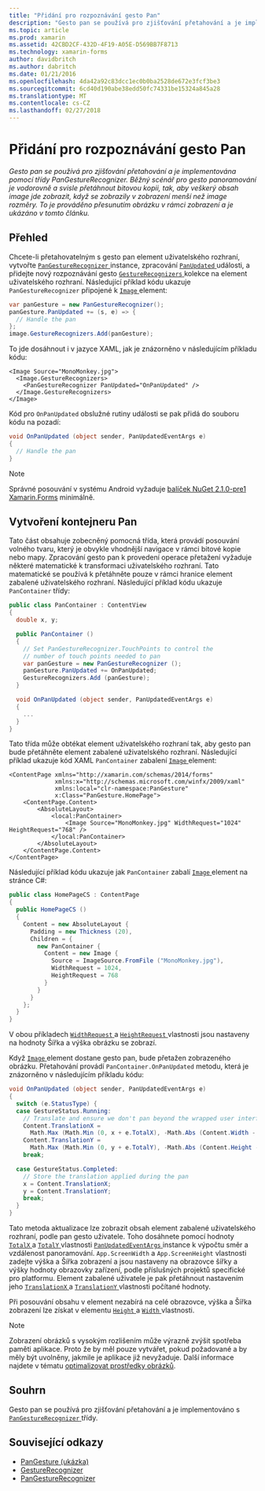 ```yaml
---
title: "Přidání pro rozpoznávání gesto Pan"
description: "Gesto pan se používá pro zjišťování přetahování a je implementována pomocí třídy PanGestureRecognizer. Běžný scénář pro gesto panoramování je vodorovně a svisle přetáhnout bitovou kopii, tak, aby veškerý obsah image jde zobrazit, když se zobrazily v zobrazení menší než image rozměry. To je prováděno přesunutím obrázku v rámci zobrazení a je ukázáno v tomto článku."
ms.topic: article
ms.prod: xamarin
ms.assetid: 42CBD2CF-432D-4F19-A05E-D569BB7F8713
ms.technology: xamarin-forms
author: davidbritch
ms.author: dabritch
ms.date: 01/21/2016
ms.openlocfilehash: 4da42a92c83dcc1ec0b0ba2528de672e3fcf3be3
ms.sourcegitcommit: 6cd40d190abe38edd50fc74331be15324a845a28
ms.translationtype: MT
ms.contentlocale: cs-CZ
ms.lasthandoff: 02/27/2018
---
```

# <a name="adding-a-pan-gesture-recognizer"></a>Přidání pro rozpoznávání gesto Pan

_Gesto pan se používá pro zjišťování přetahování a je implementována pomocí třídy PanGestureRecognizer. Běžný scénář pro gesto panoramování je vodorovně a svisle přetáhnout bitovou kopii, tak, aby veškerý obsah image jde zobrazit, když se zobrazily v zobrazení menší než image rozměry. To je prováděno přesunutím obrázku v rámci zobrazení a je ukázáno v tomto článku._

## <a name="overview"></a>Přehled

Chcete-li přetahovatelným s gesto pan element uživatelského rozhraní, vytvořte [ `PanGestureRecognizer` ](https://developer.xamarin.com/api/type/Xamarin.Forms.PanGestureRecognizer/) instance, zpracování [ `PanUpdated` ](https://developer.xamarin.com/api/event/Xamarin.Forms.PanGestureRecognizer.PanUpdated/) události, a přidejte nový rozpoznávání gesto [ `GestureRecognizers` ](https://developer.xamarin.com/api/property/Xamarin.Forms.View.GestureRecognizers/) kolekce na element uživatelského rozhraní. Následující příklad kódu ukazuje `PanGestureRecognizer` připojené k [ `Image` ](https://developer.xamarin.com/api/type/Xamarin.Forms.Image/) element:

```csharp
var panGesture = new PanGestureRecognizer();
panGesture.PanUpdated += (s, e) => {
  // Handle the pan
};
image.GestureRecognizers.Add(panGesture);
```

To jde dosáhnout i v jazyce XAML, jak je znázorněno v následujícím příkladu kódu:

```xaml
<Image Source="MonoMonkey.jpg">
  <Image.GestureRecognizers>
    <PanGestureRecognizer PanUpdated="OnPanUpdated" />
  </Image.GestureRecognizers>
</Image>
```

Kód pro `OnPanUpdated` obslužné rutiny události se pak přidá do souboru kódu na pozadí:

```csharp
void OnPanUpdated (object sender, PanUpdatedEventArgs e)
{
  // Handle the pan
}
```

> [!NOTE]
> Správné posouvání v systému Android vyžaduje [balíček NuGet 2.1.0-pre1 Xamarin.Forms](https://www.nuget.org/packages/Xamarin.Forms/2.1.0.6501-pre1) minimálně.

## <a name="creating-a-pan-container"></a>Vytvoření kontejneru Pan

Tato část obsahuje zobecněný pomocná třída, která provádí posouvání volného tvaru, který je obvykle vhodnější navigace v rámci bitové kopie nebo mapy. Zpracování gesto pan k provedení operace přetažení vyžaduje některé matematické k transformaci uživatelského rozhraní. Tato matematické se používá k přetáhněte pouze v rámci hranice element zabalené uživatelského rozhraní. Následující příklad kódu ukazuje `PanContainer` třídy:

```csharp
public class PanContainer : ContentView
{
  double x, y;

  public PanContainer ()
  {
    // Set PanGestureRecognizer.TouchPoints to control the
    // number of touch points needed to pan
    var panGesture = new PanGestureRecognizer ();
    panGesture.PanUpdated += OnPanUpdated;
    GestureRecognizers.Add (panGesture);
  }

  void OnPanUpdated (object sender, PanUpdatedEventArgs e)
  {
    ...
  }
}
```

Tato třída může obtékat element uživatelského rozhraní tak, aby gesto pan bude přetáhněte element zabalené uživatelského rozhraní. Následující příklad ukazuje kód XAML `PanContainer` zabalení [ `Image` ](https://developer.xamarin.com/api/type/Xamarin.Forms.Image/) element:

```xaml
<ContentPage xmlns="http://xamarin.com/schemas/2014/forms"
             xmlns:x="http://schemas.microsoft.com/winfx/2009/xaml"
             xmlns:local="clr-namespace:PanGesture"
             x:Class="PanGesture.HomePage">
    <ContentPage.Content>
        <AbsoluteLayout>
            <local:PanContainer>
                <Image Source="MonoMonkey.jpg" WidthRequest="1024" HeightRequest="768" />
            </local:PanContainer>
        </AbsoluteLayout>
    </ContentPage.Content>
</ContentPage>
```

Následující příklad kódu ukazuje jak `PanContainer` zabalí [ `Image` ](https://developer.xamarin.com/api/type/Xamarin.Forms.Image/) element na stránce C#:

```csharp
public class HomePageCS : ContentPage
{
  public HomePageCS ()
  {
    Content = new AbsoluteLayout {
      Padding = new Thickness (20),
      Children = {
        new PanContainer {
          Content = new Image {
            Source = ImageSource.FromFile ("MonoMonkey.jpg"),
            WidthRequest = 1024,
            HeightRequest = 768
          }
        }
      }
    };
  }
}
```

V obou příkladech [ `WidthRequest` ](https://developer.xamarin.com/api/property/Xamarin.Forms.VisualElement.WidthRequest/) a [ `HeightRequest` ](https://developer.xamarin.com/api/property/Xamarin.Forms.VisualElement.HeightRequest/) vlastnosti jsou nastaveny na hodnoty Šířka a výška obrázku se zobrazí.

Když [ `Image` ](https://developer.xamarin.com/api/type/Xamarin.Forms.Image/) element dostane gesto pan, bude přetažen zobrazeného obrázku. Přetahování provádí `PanContainer.OnPanUpdated` metodu, která je znázorněno v následujícím příkladu kódu:

```csharp
void OnPanUpdated (object sender, PanUpdatedEventArgs e)
{
  switch (e.StatusType) {
  case GestureStatus.Running:
    // Translate and ensure we don't pan beyond the wrapped user interface element bounds.
    Content.TranslationX =
      Math.Max (Math.Min (0, x + e.TotalX), -Math.Abs (Content.Width - App.ScreenWidth));
    Content.TranslationY =
      Math.Max (Math.Min (0, y + e.TotalY), -Math.Abs (Content.Height - App.ScreenHeight));
    break;

  case GestureStatus.Completed:
    // Store the translation applied during the pan
    x = Content.TranslationX;
    y = Content.TranslationY;
    break;
  }
}
```

Tato metoda aktualizace lze zobrazit obsah element zabalené uživatelského rozhraní, podle pan gesto uživatele. Toho dosáhnete pomocí hodnoty [ `TotalX` ](https://developer.xamarin.com/api/property/Xamarin.Forms.PanUpdatedEventArgs.TotalX/) a [ `TotalY` ](https://developer.xamarin.com/api/property/Xamarin.Forms.PanUpdatedEventArgs.TotalY/) vlastnosti [ `PanUpdatedEventArgs` ](https://developer.xamarin.com/api/type/Xamarin.Forms.PanUpdatedEventArgs/) instance k výpočtu směr a vzdálenost panoramování. `App.ScreenWidth` a `App.ScreenHeight` vlastnosti zadejte výška a Šířka zobrazení a jsou nastaveny na obrazovce šířky a výšky hodnoty obrazovky zařízení, podle příslušných projektů specifické pro platformu. Element zabalené uživatele je pak přetáhnout nastavením jeho [ `TranslationX` ](https://developer.xamarin.com/api/property/Xamarin.Forms.VisualElement.TranslationX/) a [ `TranslationY` ](https://developer.xamarin.com/api/property/Xamarin.Forms.VisualElement.TranslationY/) vlastnosti počítané hodnoty.

Při posouvání obsahu v element nezabírá na celé obrazovce, výška a Šířka zobrazení lze získat v elementu [ `Height` ](https://developer.xamarin.com/api/property/Xamarin.Forms.VisualElement.Height/) a [ `Width` ](https://developer.xamarin.com/api/property/Xamarin.Forms.VisualElement.Width/) vlastnosti.

> [!NOTE]
> Zobrazení obrázků s vysokým rozlišením může výrazně zvýšit spotřeba paměti aplikace. Proto že by měl pouze vytvářet, pokud požadované a by měly být uvolněny, jakmile je aplikace již nevyžaduje. Další informace najdete v tématu [optimalizovat prostředky obrázků](~/xamarin-forms/deploy-test/performance.md#optimizeimages).

## <a name="summary"></a>Souhrn

Gesto pan se používá pro zjišťování přetahování a je implementováno s [ `PanGestureRecognizer` ](https://developer.xamarin.com/api/type/Xamarin.Forms.PanGestureRecognizer/) třídy.



## <a name="related-links"></a>Související odkazy

- [PanGesture (ukázka)](https://developer.xamarin.com/samples/xamarin-forms/WorkingWithGestures/PanGesture/)
- [GestureRecognizer](https://developer.xamarin.com/api/type/Xamarin.Forms.GestureRecognizer/)
- [PanGestureRecognizer](https://developer.xamarin.com/api/type/Xamarin.Forms.PanGestureRecognizer/)
